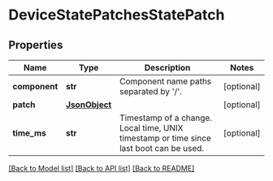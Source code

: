 # DeviceStatePatchesStatePatch

## Properties
Name | Type | Description | Notes
------------ | ------------- | ------------- | -------------
**component** | **str** | Component name paths separated by &#39;/&#39;. | [optional] 
**patch** | [**JsonObject**](JsonObject.md) |  | [optional] 
**time_ms** | **str** | Timestamp of a change. Local time, UNIX timestamp or time since last boot can be used. | [optional] 

[[Back to Model list]](../README.md#documentation-for-models) [[Back to API list]](../README.md#documentation-for-api-endpoints) [[Back to README]](../README.md)


